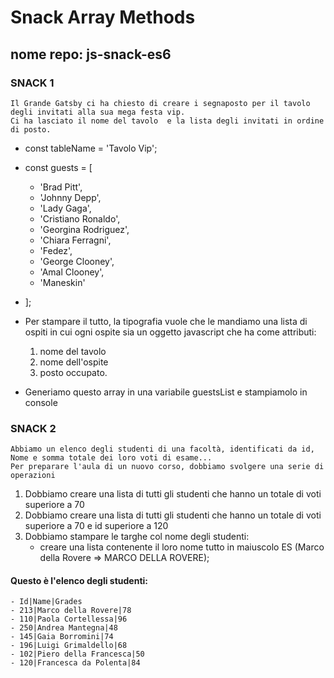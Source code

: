# Snack Array Methods
## nome repo: js-snack-es6
### SNACK 1
    Il Grande Gatsby ci ha chiesto di creare i segnaposto per il tavolo degli invitati alla sua mega festa vip.
    Ci ha lasciato il nome del tavolo  e la lista degli invitati in ordine di posto.
- const tableName = 'Tavolo Vip';

- const guests = [
  - 'Brad Pitt',
  - 'Johnny Depp',
  - 'Lady Gaga',
  - 'Cristiano Ronaldo',
  - 'Georgina Rodriguez',
  - 'Chiara Ferragni',
  - 'Fedez',
  - 'George Clooney',
  - 'Amal Clooney',
  - 'Maneskin'
- ];
- Per stampare il tutto,  la tipografia  vuole che le mandiamo una lista di ospiti in cui ogni ospite sia un oggetto javascript che ha come attributi: 
    1. nome del tavolo
    2. nome dell'ospite 
    3. posto occupato.
- Generiamo questo array in una variabile guestsList e stampiamolo in console
### SNACK 2
    Abbiamo un elenco degli studenti di una facoltà, identificati da id, Nome e somma totale dei loro voti di esame...
    Per preparare l'aula di un nuovo corso, dobbiamo svolgere una serie di operazioni
1. Dobbiamo creare una lista di tutti gli studenti che hanno un totale di voti superiore a 70
2. Dobbiamo creare una lista di tutti gli studenti che hanno un totale di voti superiore a 70 e id superiore a 120
3. Dobbiamo stampare le targhe col nome degli studenti: 
    - creare una lista contenente il loro nome tutto in maiuscolo ES (Marco della Rovere => MARCO DELLA ROVERE);

#### Questo è l'elenco degli studenti:
    - Id|Name|Grades
    - 213|Marco della Rovere|78
    - 110|Paola Cortellessa|96
    - 250|Andrea Mantegna|48
    - 145|Gaia Borromini|74
    - 196|Luigi Grimaldello|68
    - 102|Piero della Francesca|50
    - 120|Francesca da Polenta|84